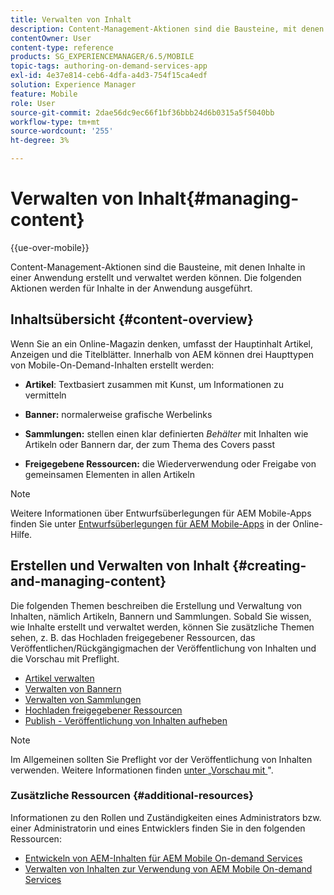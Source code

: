 ```yaml
---
title: Verwalten von Inhalt
description: Content-Management-Aktionen sind die Bausteine, mit denen Inhalte in einer Anwendung erstellt und verwaltet werden können. Auf dieser Seite erfahren Sie mehr.
contentOwner: User
content-type: reference
products: SG_EXPERIENCEMANAGER/6.5/MOBILE
topic-tags: authoring-on-demand-services-app
exl-id: 4e37e814-ceb6-4dfa-a4d3-754f15ca4edf
solution: Experience Manager
feature: Mobile
role: User
source-git-commit: 2dae56dc9ec66f1bf36bbb24d6b0315a5f5040bb
workflow-type: tm+mt
source-wordcount: '255'
ht-degree: 3%

---
```


# Verwalten von Inhalt{#managing-content}

{{ue-over-mobile}}

Content-Management-Aktionen sind die Bausteine, mit denen Inhalte in einer Anwendung erstellt und verwaltet werden können. Die folgenden Aktionen werden für Inhalte in der Anwendung ausgeführt.

## Inhaltsübersicht {#content-overview}

Wenn Sie an ein Online-Magazin denken, umfasst der Hauptinhalt Artikel, Anzeigen und die Titelblätter. Innerhalb von AEM können drei Haupttypen von Mobile-On-Demand-Inhalten erstellt werden:

* **Artikel**: Textbasiert zusammen mit Kunst, um Informationen zu vermitteln
* **Banner:** normalerweise grafische Werbelinks
* **Sammlungen:** stellen einen klar definierten *Behälter* mit Inhalten wie Artikeln oder Bannern dar, der zum Thema des Covers passt

* **Freigegebene Ressourcen:** die Wiederverwendung oder Freigabe von gemeinsamen Elementen in allen Artikeln

>[!NOTE]
>
>Weitere Informationen über Entwurfsüberlegungen für AEM Mobile-Apps finden Sie unter [Entwurfsüberlegungen für AEM Mobile-Apps](https://helpx.adobe.com/digital-publishing-solution/help/design-app.html) in der Online-Hilfe.

## Erstellen und Verwalten von Inhalt {#creating-and-managing-content}

Die folgenden Themen beschreiben die Erstellung und Verwaltung von Inhalten, nämlich Artikeln, Bannern und Sammlungen. Sobald Sie wissen, wie Inhalte erstellt und verwaltet werden, können Sie zusätzliche Themen sehen, z. B. das Hochladen freigegebener Ressourcen, das Veröffentlichen/Rückgängigmachen der Veröffentlichung von Inhalten und die Vorschau mit Preflight.

* [Artikel verwalten](/help/mobile/mobile-on-demand-managing-articles.md)
* [Verwalten von Bannern](/help/mobile/mobile-on-demand-managing-banners.md)
* [Verwalten von Sammlungen](/help/mobile/mobile-on-demand-managing-collections.md)
* [Hochladen freigegebener Ressourcen](/help/mobile/mobile-on-demand-shared-resources.md)
* [Publish - Veröffentlichung von Inhalten aufheben](/help/mobile/mobile-on-demand-publishing-unpublishing.md)

>[!NOTE]
>
>Im Allgemeinen sollten Sie Preflight vor der Veröffentlichung von Inhalten verwenden. Weitere Informationen finden [ unter „Vorschau mit ](/help/mobile/aem-mobile-manage-ondemand-services.md)&quot;.

### Zusätzliche Ressourcen {#additional-resources}

Informationen zu den Rollen und Zuständigkeiten eines Administrators bzw. einer Administratorin und eines Entwicklers finden Sie in den folgenden Ressourcen:

* [Entwickeln von AEM-Inhalten für AEM Mobile On-demand Services](/help/mobile/aem-mobile-on-demand.md)
* [Verwalten von Inhalten zur Verwendung von AEM Mobile On-demand Services](/help/mobile/aem-mobile.md)
